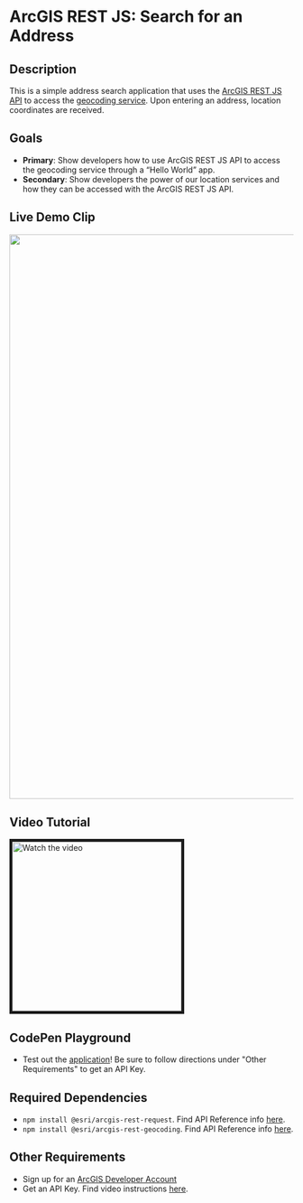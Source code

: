 # ArcGIS REST JS: Search for an Address

## Description

This is a simple address search application that uses the [ArcGIS REST JS API](https://developers.arcgis.com/arcgis-rest-js/api-reference/) to access the [geocoding service](https://developers.arcgis.com/documentation/mapping-apis-and-services/search/geocoding/). Upon entering an address, location coordinates are received.

## Goals

- **Primary**: Show developers how to use ArcGIS REST JS API to access the geocoding service through a “Hello World” app.
- **Secondary**: Show developers the power of our location services and how they can be accessed with the ArcGIS REST JS API.

## Live Demo Clip

<img src="https://user-images.githubusercontent.com/112517097/194944142-cb0d358c-03ea-4cee-b253-0b244fe2f94a.gif" width="1000" />

## Video Tutorial

<a href="https://youtu.be/qJf0kkZoPqc" target="_blank">
 <img src="https://user-images.githubusercontent.com/112517097/194936343-26fdc6ab-37fa-4a88-baf4-efed09219159.jpg" alt="Watch the video" width="300" border="5" />
</a>

## CodePen Playground
- Test out the <a href="https://cyatteau.github.io/ArcGIS-REST-JS-search-address-codepen/">application</a>! Be sure to follow directions under "Other Requirements" to get an API Key.


## Required Dependencies

- `npm install @esri/arcgis-rest-request`. Find API Reference info [here](https://developers.arcgis.com/arcgis-rest-js/api-reference/arcgis-rest-request/).
- `npm install @esri/arcgis-rest-geocoding`. Find API Reference info [here](https://developers.arcgis.com/arcgis-rest-js/api-reference/arcgis-rest-geocoding/).

## Other Requirements

- Sign up for an [ArcGIS Developer Account](https://developers.arcgis.com/sign-up/)
- Get an API Key. Find video instructions [here](https://www.youtube.com/watch?v=StVncn6DLzc.).
